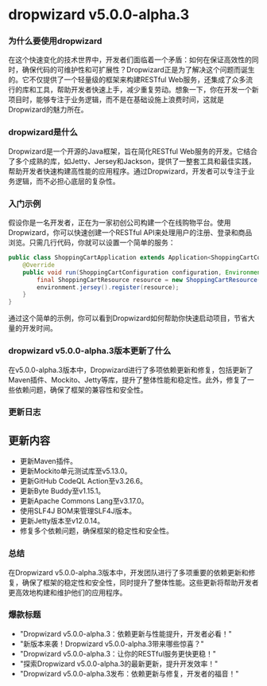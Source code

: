 # dropwizard v5.0.0-alpha.3
### 为什么要使用dropwizard

在这个快速变化的技术世界中，开发者们面临着一个矛盾：如何在保证高效性的同时，确保代码的可维护性和可扩展性？Dropwizard正是为了解决这个问题而诞生的。它不仅提供了一个轻量级的框架来构建RESTful Web服务，还集成了众多流行的库和工具，帮助开发者快速上手，减少重复劳动。想象一下，你在开发一个新项目时，能够专注于业务逻辑，而不是在基础设施上浪费时间，这就是Dropwizard的魅力所在。

### dropwizard是什么

Dropwizard是一个开源的Java框架，旨在简化RESTful Web服务的开发。它结合了多个成熟的库，如Jetty、Jersey和Jackson，提供了一整套工具和最佳实践，帮助开发者快速构建高性能的应用程序。通过Dropwizard，开发者可以专注于业务逻辑，而不必担心底层的复杂性。

### 入门示例

假设你是一名开发者，正在为一家初创公司构建一个在线购物平台。使用Dropwizard，你可以快速创建一个RESTful API来处理用户的注册、登录和商品浏览。只需几行代码，你就可以设置一个简单的服务：

```java
public class ShoppingCartApplication extends Application<ShoppingCartConfiguration> {
    @Override
    public void run(ShoppingCartConfiguration configuration, Environment environment) {
        final ShoppingCartResource resource = new ShoppingCartResource();
        environment.jersey().register(resource);
    }
}
```

通过这个简单的示例，你可以看到Dropwizard如何帮助你快速启动项目，节省大量的开发时间。

### dropwizard v5.0.0-alpha.3版本更新了什么

在v5.0.0-alpha.3版本中，Dropwizard进行了多项依赖更新和修复，包括更新了Maven插件、Mockito、Jetty等库，提升了整体性能和稳定性。此外，修复了一些依赖问题，确保了框架的兼容性和安全性。

### 更新日志

## 更新内容
- 更新Maven插件。
- 更新Mockito单元测试库至v5.13.0。
- 更新GitHub CodeQL Action至v3.26.6。
- 更新Byte Buddy至v1.15.1。
- 更新Apache Commons Lang至v3.17.0。
- 使用SLF4J BOM来管理SLF4J版本。
- 更新Jetty版本至v12.0.14。
- 修复多个依赖问题，确保框架的稳定性和安全性。

### 总结

在Dropwizard v5.0.0-alpha.3版本中，开发团队进行了多项重要的依赖更新和修复，确保了框架的稳定性和安全性，同时提升了整体性能。这些更新将帮助开发者更高效地构建和维护他们的应用程序。

### 爆款标题

- "Dropwizard v5.0.0-alpha.3：依赖更新与性能提升，开发者必看！"
- "新版本来袭！Dropwizard v5.0.0-alpha.3带来哪些惊喜？"
- "Dropwizard v5.0.0-alpha.3：让你的RESTful服务更快更稳！"
- "探索Dropwizard v5.0.0-alpha.3的最新更新，提升开发效率！"
- "Dropwizard v5.0.0-alpha.3发布：依赖更新与修复，开发者的福音！"